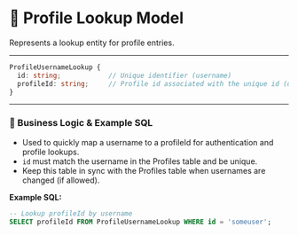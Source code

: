 # 👤 **Profile Lookup Model**

Represents a lookup entity for profile entries.

---

```ts
ProfileUsernameLookup {
  id: string;            // Unique identifier (username)
  profileId: string;     // Profile id associated with the unique id (username)
}
```

---

### 🧠 Business Logic & Example SQL

- Used to quickly map a username to a profileId for authentication and profile lookups.
- `id` must match the username in the Profiles table and be unique.
- Keep this table in sync with the Profiles table when usernames are changed (if allowed).

**Example SQL:**

```sql
-- Lookup profileId by username
SELECT profileId FROM ProfileUsernameLookup WHERE id = 'someuser';
```